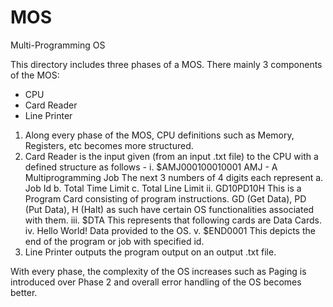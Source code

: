 # MOS
Multi-Programming OS

This directory includes three phases of a MOS.
There mainly 3 components of the MOS:
  - CPU
  - Card Reader
  - Line Printer
1. Along every phase of the MOS, CPU definitions such as Memory, Registers, etc becomes more structured.
2. Card Reader is the input given (from an input .txt file) to the CPU with a defined structure as follows - 
    i. $AMJ000100010001
      AMJ - A Multiprogramming Job
      The next 3 numbers of 4 digits each represent
        a. Job Id
        b. Total Time Limit
        c. Total Line Limit
  ii. GD10PD10H
        This is a Program Card consisting of program instructions. GD (Get Data), PD (Put Data), H (Halt) as such have certain OS functionalities associated with them.
  iii. $DTA
        This represents that following cards are Data Cards.
  iv. Hello World!
        Data provided to the OS.
  v. $END0001
        This depicts the end of the program or job with specified id.
3. Line Printer outputs the program output on an output .txt file.

With every phase, the complexity of the OS increases such as Paging is introduced over Phase 2 and overall error handling of the OS becomes better.
